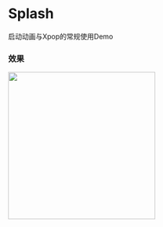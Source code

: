 # Splash
启动动画与Xpop的常规使用Demo
### 效果
<img width=300 src="https://raw.githubusercontent.com/REBOOTERS/Images/master/AndroidAnimationExercise/screen/1.gif"/>
